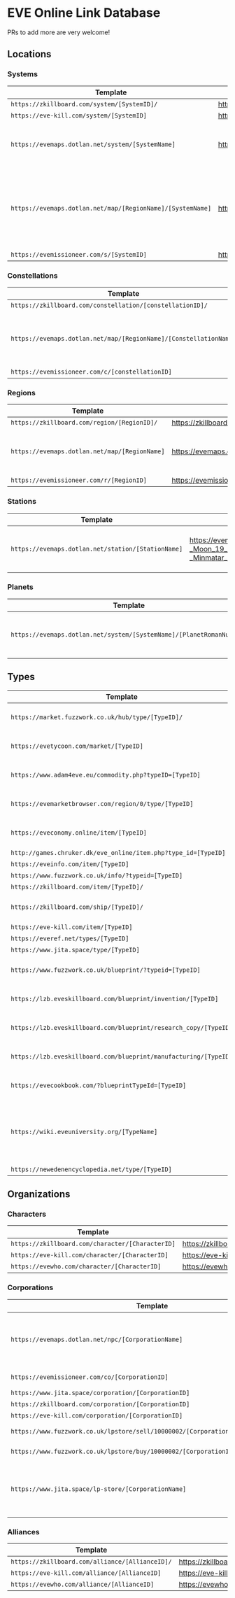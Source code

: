 # EVE Online Link Database

PRs to add more are very welcome!

## Locations

### Systems

| Template                                                   | Example                                         | Notes                                                        |
|------------------------------------------------------------|-------------------------------------------------|--------------------------------------------------------------|
| `https://zkillboard.com/system/[SystemID]/`                | https://zkillboard.com/system/30003392/         |                                                              |
| `https://eve-kill.com/system/[SystemID]`                   | https://eve-kill.com/system/30003392            |                                                              |
| `https://evemaps.dotlan.net/system/[SystemName]`           | https://evemaps.dotlan.net/system/Old_Man_Star  | Spaces need to be replaced with `_`                          |
| `https://evemaps.dotlan.net/map/[RegionName]/[SystemName]` | https://evemaps.dotlan.net/map/Metropolis/Eygfe | System on a Region map. Spaces need to be replaced with `_`. |
| `https://evemissioneer.com/s/[SystemID]`                   | https://evemissioneer.com/s/30003392            |                                                              |

### Constellations

| Template                                                          | Example                                          | Notes                                                               |
|-------------------------------------------------------------------|--------------------------------------------------|---------------------------------------------------------------------|
| `https://zkillboard.com/constellation/[constellationID]/`         | https://zkillboard.com/constellation/20000001/   |                                                                     |
| `https://evemaps.dotlan.net/map/[RegionName]/[ConstellationName]` | https://evemaps.dotlan.net/map/Metropolis/Ankard | Constellation on a Region map. Spaces need to be replaced with `_`. |
| `https://evemissioneer.com/c/[constellationID]`                   | https://evemissioneer.com/c/20000001             |                                                                     |

### Regions

| Template                                      | Example                                   | Notes                               |
|-----------------------------------------------|-------------------------------------------|-------------------------------------|
| `https://zkillboard.com/region/[RegionID]/`   | https://zkillboard.com/region/10000042/   |                                     |
| `https://evemaps.dotlan.net/map/[RegionName]` | https://evemaps.dotlan.net/map/Metropolis | Spaces need to be replaced with `_` |
| `https://evemissioneer.com/r/[RegionID]`      | https://evemissioneer.com/r/10000042      |                                     |

### Stations

| Template                                           | Example                                                                                       | Notes                               |
|----------------------------------------------------|-----------------------------------------------------------------------------------------------|-------------------------------------|
| `https://evemaps.dotlan.net/station/[StationName]` | https://evemaps.dotlan.net/station/Eygfe_VII_-_Moon_19_-_Minmatar_Mining_Corporation_Refinery | Spaces need to be replaced with `_` |

### Planets

| Template                                                             | Example                                     | Notes                               |
|----------------------------------------------------------------------|---------------------------------------------|-------------------------------------|
| `https://evemaps.dotlan.net/system/[SystemName]/[PlanetRomanNumber]` | https://evemaps.dotlan.net/system/Eygfe/III | Spaces need to be replaced with `_` |

## Types

| Template                                                         | Example                                                     | Notes                                                |
|------------------------------------------------------------------|-------------------------------------------------------------|------------------------------------------------------|
| `https://market.fuzzwork.co.uk/hub/type/[TypeID]/`               | https://market.fuzzwork.co.uk/hub/type/10679/               | Must be on the market                                |
| `https://evetycoon.com/market/[TypeID]`                          | https://evetycoon.com/market/10679                          | Must be on the market                                |
| `https://www.adam4eve.eu/commodity.php?typeID=[TypeID]`          | https://www.adam4eve.eu/commodity.php?typeID=10679          | Must be on the market                                |
| `https://evemarketbrowser.com/region/0/type/[TypeID]`            | https://evemarketbrowser.com/region/0/type/10679            | Must be on the market                                |
| `https://eveconomy.online/item/[TypeID]`                         | https://eveconomy.online/item/10679                         | Must be on the market                                |
| `http://games.chruker.dk/eve_online/item.php?type_id=[TypeID]`   | http://games.chruker.dk/eve_online/item.php?type_id=10679   |                                                      |
| `https://eveinfo.com/item/[TypeID]`                              | https://eveinfo.com/item/10679                              |                                                      |
| `https://www.fuzzwork.co.uk/info/?typeid=[TypeID]`               | https://www.fuzzwork.co.uk/info/?typeid=10679               |                                                      |
| `https://zkillboard.com/item/[TypeID]/`                          | https://zkillboard.com/item/10679/                          |                                                      |
| `https://zkillboard.com/ship/[TypeID]/`                          | https://zkillboard.com/ship/11567/                          | Should be a ship.                                    |
| `https://eve-kill.com/item/[TypeID]`                             | https://eve-kill.com/item/11567                             |                                                      |
| `https://everef.net/types/[TypeID]`                              | https://everef.net/types/10679                              |                                                      |
| `https://www.jita.space/type/[TypeID]`                           | https://www.jita.space/type/10679                           |                                                      |
| `https://www.fuzzwork.co.uk/blueprint/?typeid=[TypeID]`          | https://www.fuzzwork.co.uk/blueprint/?typeid=10679          | Must be a blueprint                                  |
| `https://lzb.eveskillboard.com/blueprint/invention/[TypeID]`     | https://lzb.eveskillboard.com/blueprint/invention/10679     | Must be a blueprint                                  |
| `https://lzb.eveskillboard.com/blueprint/research_copy/[TypeID]` | https://lzb.eveskillboard.com/blueprint/research_copy/10679 | Must be a blueprint                                  |
| `https://lzb.eveskillboard.com/blueprint/manufacturing/[TypeID]` | https://lzb.eveskillboard.com/blueprint/manufacturing/10679 | Must be a blueprint                                  |
| `https://evecookbook.com/?blueprintTypeId=[TypeID]`              | https://evecookbook.com/?blueprintTypeId=10679              | Must be a blueprint                                  |
| `https://wiki.eveuniversity.org/[TypeName]`                      | https://wiki.eveuniversity.org/Avatar                       | Must be a ship. Spaces need to be replaced with `_`. |
| `https://newedenencyclopedia.net/type/[TypeID]`                  | https://newedenencyclopedia.net/type/10679                  |                                                      |

## Organizations

### Characters

| Template                                         | Example                                     | Notes |
|--------------------------------------------------|---------------------------------------------|-------|
| `https://zkillboard.com/character/[CharacterID]` | https://zkillboard.com/character/180548812/ |       |
| `https://eve-kill.com/character/[CharacterID]`   | https://eve-kill.com/character/180548812    |       |
| `https://evewho.com/character/[CharacterID]`     | https://evewho.com/character/180548812      |       |

### Corporations

| Template                                                                          | Example                                                                 | Notes                                                       |
|-----------------------------------------------------------------------------------|-------------------------------------------------------------------------|-------------------------------------------------------------|
| `https://evemaps.dotlan.net/npc/[CorporationName]`                                | https://evemaps.dotlan.net/npc/Minmatar_Mining_Corporation              | Only NPC Corporations. Spaces need to be replaced with `_`. |
| `https://evemissioneer.com/co/[CorporationID]`                                    | https://evemissioneer.com/co/1000055                                    | Only NPC Corporations                                       |
| `https://www.jita.space/corporation/[CorporationID]`                              | https://www.jita.space/corporation/1000055                              |                                                             |
| `https://zkillboard.com/corporation/[CorporationID]`                              | https://zkillboard.com/corporation/1000055                              |                                                             |
| `https://eve-kill.com/corporation/[CorporationID]`                                | https://eve-kill.com/corporation/1000055                                |                                                             |
| `https://www.fuzzwork.co.uk/lpstore/sell/10000002/[CorporationID]/withblueprints` | https://www.fuzzwork.co.uk/lpstore/sell/10000002/1000055/withblueprints | Only NPC Corporations                                       |
| `https://www.fuzzwork.co.uk/lpstore/buy/10000002/[CorporationID]/withblueprints`  | https://www.fuzzwork.co.uk/lpstore/buy/10000002/1000055/withblueprints  | Only NPC Corporations                                       |
| `https://www.jita.space/lp-store/[CorporationName]`                               | https://www.jita.space/lp-store/Minmatar_Mining_Corporation             | Only NPC Corporations. Spaces need to be replaced with `_`. | 

### Alliances

| Template                                        | Example                                    | Notes |
|-------------------------------------------------|--------------------------------------------|-------|
| `https://zkillboard.com/alliance/[AllianceID]/` | https://zkillboard.com/alliance/434243723/ |       |
| `https://eve-kill.com/alliance/[AllianceID]`    | https://eve-kill.com/alliance/434243723    |       |
| `https://evewho.com/alliance/[AllianceID]`      | https://evewho.com/alliance/434243723      |       |
